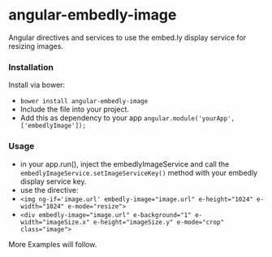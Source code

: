 angular-embedly-image
=====================

Angular directives and services to use the embed.ly display service for resizing images.

### Installation

Install via bower: 
 * ```bower install angular-embedly-image```
 * Include the file into your project.
 * Add this as dependency to your app ```angular.module('yourApp', ['embedlyImage']);```

### Usage
 * in your app.run(), inject the embedlyImageService and call the ```embedlyImageService.setImageServiceKey()``` method with your embedly display service key.
 * use the directive:
  * ```<img ng-if='image.url' embedly-image="image.url" e-height="1024" e-width="1024" e-mode="resize">```
  * ```<div embedly-image="image.url" e-background="1" e-width="imageSize.x" e-height="imageSize.y" e-mode="crop"  class="image">```

More Examples will follow.


